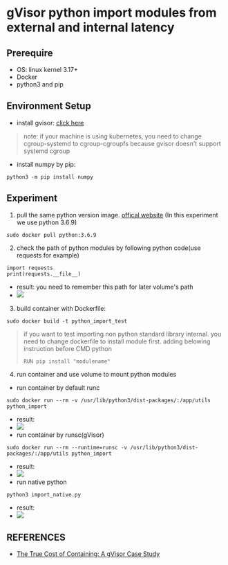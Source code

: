 # gVisor python import modules from external and internal latency

## Prerequire
- OS: linux kernel 3.17+
- Docker
- python3 and pip

## Environment Setup

- install gvisor: [click here](https://gvisor.dev/docs/user_guide/install/)
> note: if your machine is using kubernetes, you need to change cgroup-systemd to cgroup-cgroupfs because gvisor doesn't support systemd cgroup
- install numpy by pip:
```
python3 -m pip install numpy
```

## Experiment
1. pull the same python version image. [offical website](https://hub.docker.com/_/python) (In this experiment we use python 3.6.9)
  ```
  sudo docker pull python:3.6.9
  ```
2. check the path of python modules by following python code(use requests for example)
  ```
  import requests
  print(requests.__file__)
  ```
  - result: you need to remember this path for later volume's path
  - ![](https://i.imgur.com/kChNEsg.png)

3. build container with Dockerfile:
  ```
  sudo docker build -t python_import_test
  ```
  > if you want to test importing non python standard library internal. you need to change dockerfile to install module first.
  > adding belowing instruction before CMD python
  > ```
  > RUN pip install "modulename"
  > ```
  
  
4. run container and use volume to mount python modules
  - run container by default runc
  ```
  sudo docker run --rm -v /usr/lib/python3/dist-packages/:/app/utils python_import
  ```
  - result:
  - ![](https://i.imgur.com/ZweSxsr.png)
  - run container by runsc(gVisor)
  ```
  sudo docker run --rm --runtime=runsc -v /usr/lib/python3/dist-packages/:/app/utils python_import
  ```
  - result: 
  - ![](https://i.imgur.com/jBRjXeu.png)
  - run native python
  ```
  python3 import_native.py
  ```
  - result:
  - ![](https://i.imgur.com/ZaKjwSF.png)
 
## REFERENCES
- [The True Cost of Containing: A gVisor Case Study](https://www.usenix.org/system/files/hotcloud19-paper-young.pdf)
